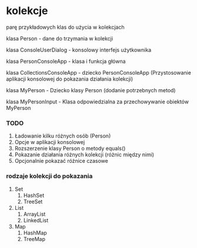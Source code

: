 # kolekcje
parę przykładowych klas do użycia w kolekcjach

klasa Person - dane do trzymania w kolekcji

klasa ConsoleUserDialog - konsolowy interfejs użytkownika

klasa PersonConsoleApp - klasa i funkcja główna

klasa CollectionsConsoleApp - dziecko PersonConsoleApp 
(Przystosowanie aplikacji konsolowej do pokazania działania kolekcji)

klasa MyPerson - Dziecko klasy Person (dodanie potrzebnych metod)

klasa MyPersonInput - Klasa odpowiedzialna za przechowywanie obiektów MyPerson

### TODO

1. Ładowanie kilku różnych osób (Person)
2. Opcje w aplikacji konsolowej
3. Rozszerzenie klasy Person o metody equals()
4. Pokazanie działania różnych kolekcji (różnic między nimi)
5. Opcjonalnie pokazać różnice czasowe

### rodzaje kolekcji do pokazania

1. Set
   1. HashSet
   2. TreeSet
2. List
   1. ArrayList
   2. LinkedList
3. Map
   1. HashMap
   2. TreeMap

